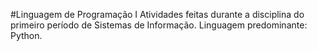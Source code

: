 #Linguagem de Programação I
Atividades feitas durante a disciplina do primeiro período de Sistemas de Informação.
Linguagem predominante: Python.